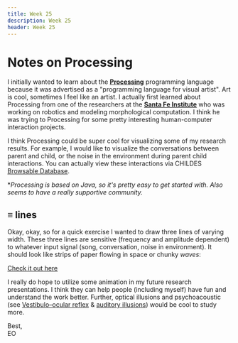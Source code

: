 ```yaml
---
title: Week 25
description: Week 25
header: Week 25
---
```


# Notes on Processing
I initially wanted to learn about the [<b>Processing</b>](https://processing.org/) programming language because it was advertised as a "programming language for visual artist". Art is cool, sometimes I feel like an artist. I actually first learned about Processing from one of the researchers at the [<b>Santa Fe Institute</b>](https://www.santafe.edu/) who was working on robotics and modeling morphological computation. I think he was trying to Processing for some pretty interesting human-computer interaction projects.

I think Processing could be super cool for visualizing some of my research results. For example, I would like to visualize the conversations between parent and child, or the noise in the environment during parent child interactions. You can actually view these interactions via CHILDES [Browsable Database](https://childes.talkbank.org/browser/index.php?url=Eng-NA/Rollins/).

*<i>Processing is based on Java, so it's pretty easy to get started with. Also seems to have a really supportive community.</i>

## ≡ lines
Okay, okay, so for a quick exercise I wanted to draw three lines of varying width. These three lines are sensitive (frequency and amplitude dependent) to whatever input signal (song, conversation, noise in environment). It should look like strips of paper flowing in space or chunky <i>waves</i>:

[Check it out here](https://storage.googleapis.com/root-proposal-1246/sketches/sketch180203a_3lines.mp4)

I really do hope to utilize some animation in my future research presentations. I think they can help people (including myself) have fun and understand the work better. Further, optical illusions and psychoacoustic (see [Vestibulo–ocular reflex](https://en.wikipedia.org/wiki/Vestibulo%E2%80%93ocular_reflex) & [auditory illusions](https://en.wikipedia.org/wiki/Auditory_illusion)) would be cool to study more.

Best, <br />
EO
